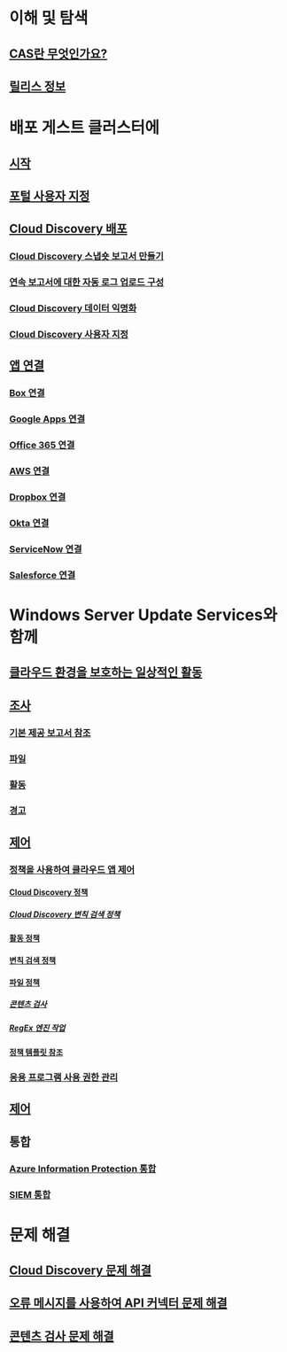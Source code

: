 # 이해 및 탐색
## [CAS란 무엇인가요?](what-is-cloud-app-security.md)
## [릴리스 정보](release-notes.md)
# 배포 게스트 클러스터에
## [시작](getting-started-with-cloud-app-security.md)
## [포털 사용자 지정](general-setup.md)
## [Cloud Discovery 배포](set-up-cloud-discovery.md)
### [Cloud Discovery 스냅숏 보고서 만들기](create-snapshot-cloud-discovery-reports.md)
### [연속 보고서에 대한 자동 로그 업로드 구성](configure-automatic-log-upload-for-continuous-reports.md)
### [Cloud Discovery 데이터 익명화](cloud-discovery-anonymizer.md)
### [Cloud Discovery 사용자 지정](working-with-cloud-discovery-data.md)
## [앱 연결](enable-instant-visibility-protection-and-governance-actions-for-your-apps.md)
### [Box 연결](connect-box-to-microsoft-cloud-app-security.md)
### [Google Apps 연결](connect-google-apps-to-microsoft-cloud-app-security.md)
### [Office 365 연결](connect-office-365-to-microsoft-cloud-app-security.md)
### [AWS 연결](connect-aws-to-microsoft-cloud-app-security.md)
### [Dropbox 연결](connect-dropbox-to-microsoft-cloud-app-security.md)
### [Okta 연결](connect-okta-to-microsoft-cloud-app-security.md)
### [ServiceNow 연결](connect-servicenow-to-microsoft-cloud-app-security.md)
### [Salesforce 연결](connect-salesforce-to-microsoft-cloud-app-security.md)
# Windows Server Update Services와 함께
## [클라우드 환경을 보호하는 일상적인 활동](daily-activities-to-protect-your-cloud-environment.md)
## [조사](investigate.md)
### [기본 제공 보고서 참조](built-in-report-reference.md)
### [파일](file-filters.md)
### [활동](activity-filters.md)
### [경고](monitor-alerts.md)
## [제어](control.md)
### [정책을 사용하여 클라우드 앱 제어](control-cloud-apps-with-policies.md)
#### [Cloud Discovery 정책](cloud-discovery-policies.md)
##### [Cloud Discovery 변칙 검색 정책](cloud-discovery-anomaly-detection-policy.md)
#### [활동 정책](user-activity-policies.md)
#### [변칙 검색 정책](anomaly-detection-policy.md)
#### [파일 정책](data-protection-policies.md)
##### [콘텐츠 검사](content-inspection.md)
##### [RegEx 엔진 작업](working-with-the-regex-engine.md)
#### [정책 템플릿 참조](policy-template-reference.md)
### [응용 프로그램 사용 권한 관리](manage-app-permissions.md)
## [제어](governance-actions.md)
## 통합
### [Azure Information Protection 통합](azip-integration.md)
### [SIEM 통합](siem.md)
# 문제 해결
## [Cloud Discovery 문제 해결](troubleshooting-cloud-discovery.md)
## [오류 메시지를 사용하여 API 커넥터 문제 해결](troubleshooting-api-connectors-using-error-messages.md)
## [콘텐츠 검사 문제 해결](troubleshooting-content-inspection.md)

<!--HONumber=Jan17_HO2-->


